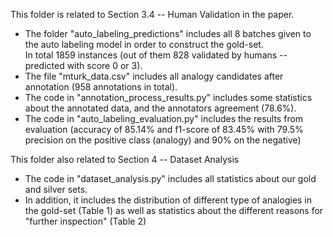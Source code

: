 This folder is related to Section 3.4 --  Human Validation in the paper. <br>

* The folder "auto_labeling_predictions" includes all 8 batches given to the auto labeling model in order to construct
the gold-set. <br> In total 1859 instances (out of them 828 validated by humans -- predicted with score 0 or 3).
* The file "mturk_data.csv" includes all analogy candidates after annotation (958 annotations in total).
* The code in "annotation_process_results.py" includes some statistics about the annotated data, and the annotators agreement (78.6%).
* The code in "auto_labeling_evaluation.py" includes the results from evaluation (accuracy of 85.14% and f1-score of 83.45% with 79.5% precision on the positive class (analogy) and 90% on the negative)

This folder also related to Section 4 -- Dataset Analysis
* The code in "dataset_analysis.py" includes all statistics about our gold and silver sets. 
* In addition, it includes the distribution of different type of analogies in the gold-set (Table 1)
as well as statistics about the different reasons for "further inspection" (Table 2)

